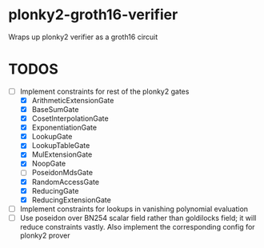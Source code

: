 # plonky2-groth16-verifier
Wraps up plonky2 verifier as a groth16 circuit

# TODOS
- [ ] Implement constraints for rest of the plonky2 gates
    - [x] ArithmeticExtensionGate
    - [x] BaseSumGate
    - [x] CosetInterpolationGate
    - [x] ExponentiationGate
    - [x] LookupGate
    - [x] LookupTableGate
    - [x] MulExtensionGate
    - [x] NoopGate
    - [ ] PoseidonMdsGate
    - [x] RandomAccessGate
    - [x] ReducingGate
    - [x] ReducingExtensionGate
- [ ] Implement constraints for lookups in vanishing polynomial evaluation
- [ ] Use poseidon over BN254 scalar field rather than goldilocks field; it will reduce constraints vastly. Also implement the corresponding config for plonky2 prover
